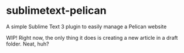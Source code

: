 # sublimetext-pelican
A simple Sublime Text 3 plugin to easily manage a Pelican website

WIP! Right now, the only thing it does is creating a new article in a draft folder. Neat, huh?
